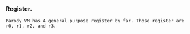 ### Register.

```
Parody VM has 4 general purpose register by far. Those register are r0, r1, r2, and r3.
```
